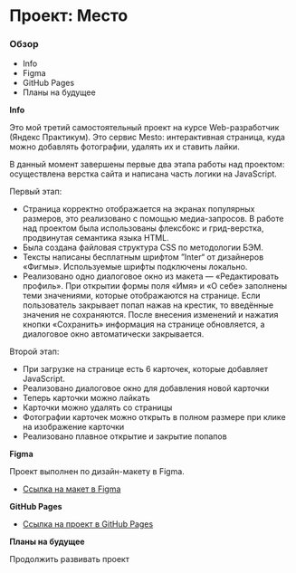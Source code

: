 # Проект: Место

### Обзор
* Info
* Figma
* GitHub Pages
* Планы на будущее

**Info**

Это мой третий самостоятельный проект на курсе Web-разработчик (Яндекс Практикум).
Это сервис Mesto: интерактивная страница, куда можно добавлять фотографии, удалять их и ставить лайки.

В данный момент завершены первые два этапа работы над проектом: осуществлена верстка сайта и написана часть логики на JavaScript.

Первый этап:
* Страница корректно отображается на экранах популярных размеров, это реализовано с помощью медиа-запросов. В работе над проектом была использованы флексбокс и грид-верстка, продвинутая семантика языка HTML.
* Была создана файловая структура CSS по методологии БЭМ.
* Тексты написаны бесплатным шрифтом ”Inter“ от дизайнеров «Фигмы». Используемые шрифты подключены локально.
* Реализовано одно диалоговое окно из макета — «Редактировать профиль». При открытии формы поля «Имя» и «О себе» заполнены теми значениями, которые отображаются на странице. Если пользователь закрывает попап нажав на крестик, то введённые значения не сохраняются. После внесения изменений и нажатия кнопки «Сохранить» информация на странице обновляется, а диалоговое окно автоматически закрывается.

Второй этап:
* При загрузке на странице есть 6 карточек, которые добавляет JavaScript.
* Реализовано диалоговое окно для добавления новой карточки
* Теперь карточки можно лайкать
* Карточки можно удалять со страницы
* Фотографии карточек можно открыть в полном размере при клике на изображение карточки
* Реализовано плавное открытие и закрытие попапов

**Figma**

Проект выполнен по дизайн-макету в Figma.
* [Ссылка на макет в Figma](https://www.figma.com/file/2cn9N9jSkmxD84oJik7xL7/JavaScript.-Sprint-4?node-id=0%3A1)

**GitHub Pages**

* [Ссылка на проект в GitHub Pages](https://sattturday.github.io/mesto/)

**Планы на будущее**

Продолжить развивать проект
